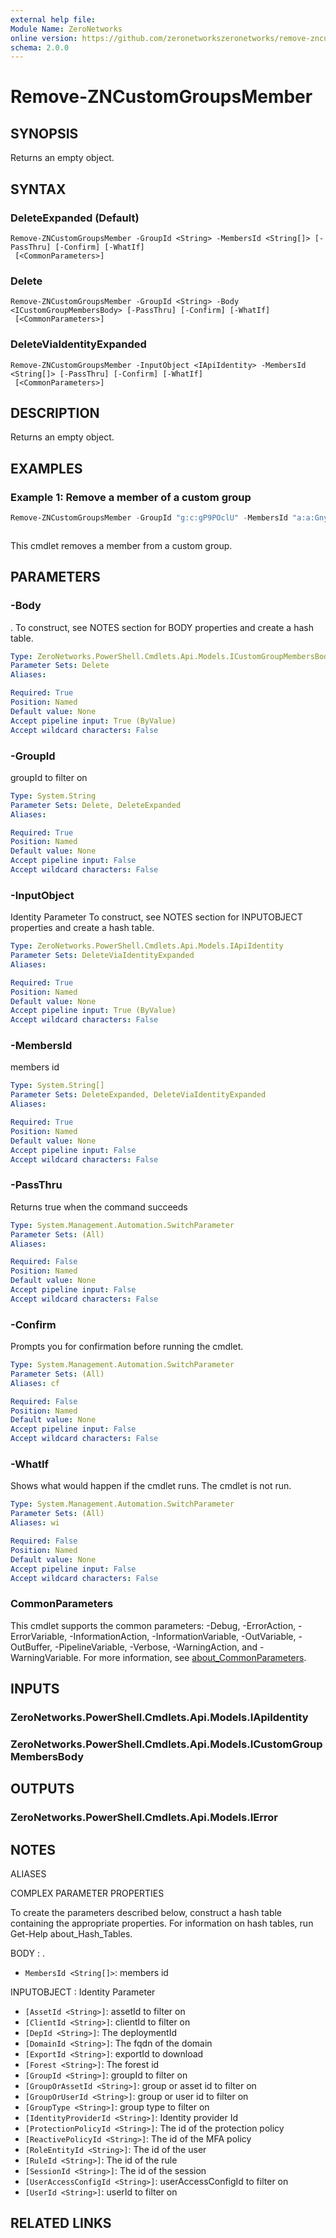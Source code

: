 ```yaml
---
external help file:
Module Name: ZeroNetworks
online version: https://github.com/zeronetworkszeronetworks/remove-zncustomgroupsmember
schema: 2.0.0
---
```


# Remove-ZNCustomGroupsMember

## SYNOPSIS
Returns an empty object.

## SYNTAX

### DeleteExpanded (Default)
```
Remove-ZNCustomGroupsMember -GroupId <String> -MembersId <String[]> [-PassThru] [-Confirm] [-WhatIf]
 [<CommonParameters>]
```

### Delete
```
Remove-ZNCustomGroupsMember -GroupId <String> -Body <ICustomGroupMembersBody> [-PassThru] [-Confirm] [-WhatIf]
 [<CommonParameters>]
```

### DeleteViaIdentityExpanded
```
Remove-ZNCustomGroupsMember -InputObject <IApiIdentity> -MembersId <String[]> [-PassThru] [-Confirm] [-WhatIf]
 [<CommonParameters>]
```

## DESCRIPTION
Returns an empty object.

## EXAMPLES

### Example 1: Remove a member of a custom group
```powershell
Remove-ZNCustomGroupsMember -GroupId "g:c:gP9POclU" -MembersId "a:a:GnyWAsYs"
```

```output

```

This cmdlet removes a member from a custom group.

## PARAMETERS

### -Body
.
To construct, see NOTES section for BODY properties and create a hash table.

```yaml
Type: ZeroNetworks.PowerShell.Cmdlets.Api.Models.ICustomGroupMembersBody
Parameter Sets: Delete
Aliases:

Required: True
Position: Named
Default value: None
Accept pipeline input: True (ByValue)
Accept wildcard characters: False
```

### -GroupId
groupId to filter on

```yaml
Type: System.String
Parameter Sets: Delete, DeleteExpanded
Aliases:

Required: True
Position: Named
Default value: None
Accept pipeline input: False
Accept wildcard characters: False
```

### -InputObject
Identity Parameter
To construct, see NOTES section for INPUTOBJECT properties and create a hash table.

```yaml
Type: ZeroNetworks.PowerShell.Cmdlets.Api.Models.IApiIdentity
Parameter Sets: DeleteViaIdentityExpanded
Aliases:

Required: True
Position: Named
Default value: None
Accept pipeline input: True (ByValue)
Accept wildcard characters: False
```

### -MembersId
members id

```yaml
Type: System.String[]
Parameter Sets: DeleteExpanded, DeleteViaIdentityExpanded
Aliases:

Required: True
Position: Named
Default value: None
Accept pipeline input: False
Accept wildcard characters: False
```

### -PassThru
Returns true when the command succeeds

```yaml
Type: System.Management.Automation.SwitchParameter
Parameter Sets: (All)
Aliases:

Required: False
Position: Named
Default value: None
Accept pipeline input: False
Accept wildcard characters: False
```

### -Confirm
Prompts you for confirmation before running the cmdlet.

```yaml
Type: System.Management.Automation.SwitchParameter
Parameter Sets: (All)
Aliases: cf

Required: False
Position: Named
Default value: None
Accept pipeline input: False
Accept wildcard characters: False
```

### -WhatIf
Shows what would happen if the cmdlet runs.
The cmdlet is not run.

```yaml
Type: System.Management.Automation.SwitchParameter
Parameter Sets: (All)
Aliases: wi

Required: False
Position: Named
Default value: None
Accept pipeline input: False
Accept wildcard characters: False
```

### CommonParameters
This cmdlet supports the common parameters: -Debug, -ErrorAction, -ErrorVariable, -InformationAction, -InformationVariable, -OutVariable, -OutBuffer, -PipelineVariable, -Verbose, -WarningAction, and -WarningVariable. For more information, see [about_CommonParameters](http://go.microsoft.com/fwlink/?LinkID=113216).

## INPUTS

### ZeroNetworks.PowerShell.Cmdlets.Api.Models.IApiIdentity

### ZeroNetworks.PowerShell.Cmdlets.Api.Models.ICustomGroupMembersBody

## OUTPUTS

### ZeroNetworks.PowerShell.Cmdlets.Api.Models.IError

## NOTES

ALIASES

COMPLEX PARAMETER PROPERTIES

To create the parameters described below, construct a hash table containing the appropriate properties. For information on hash tables, run Get-Help about_Hash_Tables.


BODY <ICustomGroupMembersBody>: .
  - `MembersId <String[]>`: members id

INPUTOBJECT <IApiIdentity>: Identity Parameter
  - `[AssetId <String>]`: assetId to filter on
  - `[ClientId <String>]`: clientId to filter on
  - `[DepId <String>]`: The deploymentId
  - `[DomainId <String>]`: The fqdn of the domain
  - `[ExportId <String>]`: exportId to download
  - `[Forest <String>]`: The forest id
  - `[GroupId <String>]`: groupId to filter on
  - `[GroupOrAssetId <String>]`: group or asset id to filter on
  - `[GroupOrUserId <String>]`: group or user id to filter on
  - `[GroupType <String>]`: group type to filter on
  - `[IdentityProviderId <String>]`: Identity provider Id
  - `[ProtectionPolicyId <String>]`: The id of the protection policy
  - `[ReactivePolicyId <String>]`: The id of the MFA policy
  - `[RoleEntityId <String>]`: The id of the user
  - `[RuleId <String>]`: The id of the rule
  - `[SessionId <String>]`: The id of the session
  - `[UserAccessConfigId <String>]`: userAccessConfigId to filter on
  - `[UserId <String>]`: userId to filter on

## RELATED LINKS

